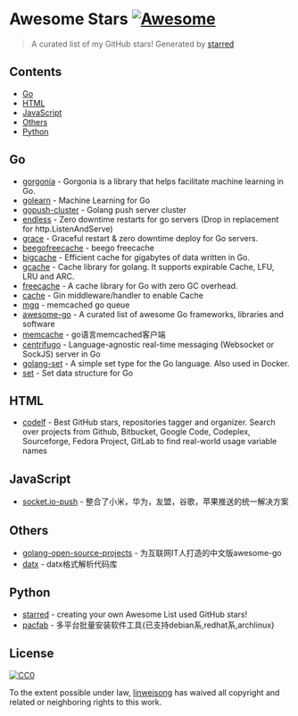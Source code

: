 # Awesome Stars [![Awesome](https://cdn.rawgit.com/sindresorhus/awesome/d7305f38d29fed78fa85652e3a63e154dd8e8829/media/badge.svg)](https://github.com/sindresorhus/awesome)

> A curated list of my GitHub stars!  Generated by [starred](https://github.com/maguowei/starred)


## Contents

  - [Go](#go)
  - [HTML](#html)
  - [JavaScript](#javascript)
  - [Others](#others)
  - [Python](#python)

## Go 

- [gorgonia](https://github.com/gorgonia/gorgonia) - Gorgonia is a library that helps facilitate machine learning in Go.
- [golearn](https://github.com/sjwhitworth/golearn) - Machine Learning for Go
- [gopush-cluster](https://github.com/Terry-Mao/gopush-cluster) - Golang push server cluster
- [endless](https://github.com/fvbock/endless) - Zero downtime restarts for go servers (Drop in replacement for http.ListenAndServe)
- [grace](https://github.com/facebookgo/grace) - Graceful restart & zero downtime deploy for Go servers.
- [beegofreecache](https://github.com/qiangmzsx/beegofreecache) - beego freecache
- [bigcache](https://github.com/allegro/bigcache) - Efficient cache for gigabytes of data written in Go.
- [gcache](https://github.com/bluele/gcache) - Cache library for golang. It supports expirable Cache, LFU, LRU and ARC.
- [freecache](https://github.com/coocood/freecache) - A cache library for Go with zero GC overhead.
- [cache](https://github.com/gin-contrib/cache) - Gin middleware/handler to enable Cache
- [mgq](https://github.com/YoungPioneers/mgq) - memcached go queue
- [awesome-go](https://github.com/avelino/awesome-go) - A curated list of awesome Go frameworks, libraries and software
- [memcache](https://github.com/pangudashu/memcache) - go语言memcached客户端
- [centrifugo](https://github.com/centrifugal/centrifugo) - Language-agnostic real-time messaging (Websocket or SockJS) server in Go
- [golang-set](https://github.com/deckarep/golang-set) - A simple set type for the Go language. Also used in Docker.
- [set](https://github.com/fatih/set) - Set data structure for Go

## HTML 

- [codelf](https://github.com/unbug/codelf) - Best GitHub stars, repositories tagger and organizer. Search over projects from Github, Bitbucket, Google Code, Codeplex, Sourceforge, Fedora Project, GitLab to find real-world usage variable names

## JavaScript 

- [socket.io-push](https://github.com/xuduo/socket.io-push) - 整合了小米，华为，友盟，谷歌，苹果推送的统一解决方案

## Others 

- [golang-open-source-projects](https://github.com/hackstoic/golang-open-source-projects) - 为互联网IT人打造的中文版awesome-go
- [datx](https://github.com/ipipnet/datx) - datx格式解析代码库

## Python 

- [starred](https://github.com/maguowei/starred) - creating your own Awesome List used GitHub stars!
- [pacfab](https://github.com/keminar/pacfab) - 多平台批量安装软件工具{已支持debian系,redhat系,archlinux}


## License

[![CC0](http://mirrors.creativecommons.org/presskit/buttons/88x31/svg/cc-zero.svg)](https://creativecommons.org/publicdomain/zero/1.0/)

To the extent possible under law, [linweisong](https://github.com/linweisong) has waived all copyright and related or neighboring rights to this work.


